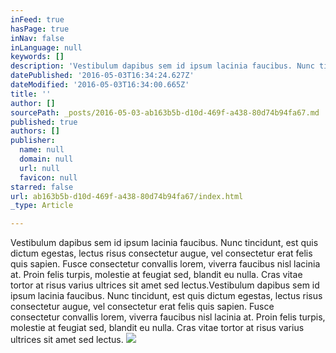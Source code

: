 ```yaml
---
inFeed: true
hasPage: true
inNav: false
inLanguage: null
keywords: []
description: 'Vestibulum dapibus sem id ipsum lacinia faucibus. Nunc tincidunt, est quis dictum egestas, lectus risus consectetur augue, vel consectetur erat felis quis sapien. Fusce consectetur convallis lorem, viverra faucibus nisl lacinia at. Proin felis turpis, molestie at feugiat sed, blandit eu nulla. Cras vitae tortor at risus varius ultrices sit amet sed lectus.Vestibulum dapibus sem id ipsum lacinia faucibus. Nunc tincidunt, est quis dictum egestas, lectus risus consectetur augue, vel consectetur erat felis quis sapien. Fusce consectetur convallis lorem, viverra faucibus nisl lacinia at. Proin felis turpis, molestie at feugiat sed, blandit eu nulla. Cras vitae tortor at risus varius ultrices sit amet sed lectus.'
datePublished: '2016-05-03T16:34:24.627Z'
dateModified: '2016-05-03T16:34:00.665Z'
title: ''
author: []
sourcePath: _posts/2016-05-03-ab163b5b-d10d-469f-a438-80d74b94fa67.md
published: true
authors: []
publisher:
  name: null
  domain: null
  url: null
  favicon: null
starred: false
url: ab163b5b-d10d-469f-a438-80d74b94fa67/index.html
_type: Article

---
```

Vestibulum dapibus sem id ipsum lacinia faucibus. Nunc tincidunt, est quis dictum egestas, lectus risus consectetur augue, vel consectetur erat felis quis sapien. Fusce consectetur convallis lorem, viverra faucibus nisl lacinia at. Proin felis turpis, molestie at feugiat sed, blandit eu nulla. Cras vitae tortor at risus varius ultrices sit amet sed lectus.Vestibulum dapibus sem id ipsum lacinia faucibus. Nunc tincidunt, est quis dictum egestas, lectus risus consectetur augue, vel consectetur erat felis quis sapien. Fusce consectetur convallis lorem, viverra faucibus nisl lacinia at. Proin felis turpis, molestie at feugiat sed, blandit eu nulla. Cras vitae tortor at risus varius ultrices sit amet sed lectus.
![](https://the-grid-user-content.s3-us-west-2.amazonaws.com/b33e5cd9-3afe-4977-be15-e697c9afebe1.jpg)